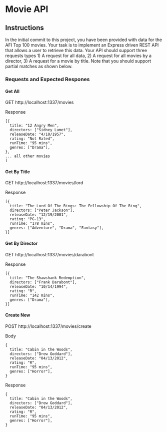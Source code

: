 # Movie API

## Instructions

In the initial commit to this project, you have been provided with data for the AFI Top 100 movies. Your task is to implement an Express driven REST API that allows a user to retrieve this data. 
Your API should support three requests types 1) A request for all data, 2) A request for all movies by a director, 3) A request for a movie by title. Note that you should support partial matches as shown below.

### Requests and Expected Respones

#### Get All

GET http://localhost:1337/movies

Response
```
[{
  title: "12 Angry Men",
  directors: ["Sidney Lumet"],
  releaseDate: "4/10/1957",
  rating: "Not Rated",
  runTime: "95 mins",
  genres: ["Drama"],
},
... all other movies
]
```
#### Get By Title

GET http://localhost:1337/movies/lord

Response
```
[{
  title: "The Lord Of The Rings: The Fellowship Of The Ring",
  directors: ["Peter Jackson"],
  releaseDate: "12/19/2001",
  rating: "PG-13",
  runTime: "178 mins",
  genres: ["Adventure", "Drama", "Fantasy"],
}]
```
#### Get By Director

GET http://localhost:1337/movies/darabont

Response
```
[{
  title: "The Shawshank Redemption",
  directors: ["Frank Darabont"],
  releaseDate: "10/14/1994",
  rating: "R",
  runTime: "142 mins",
  genres: ["Drama"],
}]
```
#### Create New

POST http://localhost:1337/movies/create

Body
```
{
  title: "Cabin in the Woods",
  directors: ["Drew Goddard"],
  releaseDate: "04/13/2012",
  rating: "R",
  runTime: "95 mins",
  genres: ["Horror"],
}
```
Response
```
{
  title: "Cabin in the Woods",
  directors: ["Drew Goddard"],
  releaseDate: "04/13/2012",
  rating: "R",
  runTime: "95 mins",
  genres: ["Horror"],
}
```